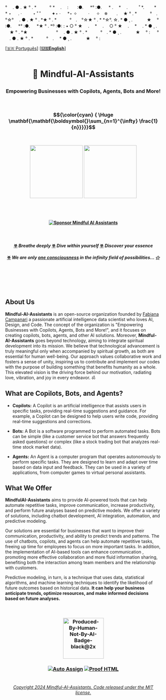 
  <!--  START HEADER  -->   
 ° 　. ● . ★ ° . *　　　° * 　.　 :　　:●. 　 *° :●. 　 *
.　 * 　.　 　 ˚ *.　　 *　　 * ⋆ 　 .
· 　　 ⋆ ˚ ˚ 　　 ✦⋆ · 　 *⋆ ✧　 　 · 　 ✧　✵　　. 　★ ° . *　　　°　.　°☆° 　. ● . ★ ° . *★ ° . *　　　°　.　°☆★ ° . * *☆°. ☆. * ● ¸ . 　　　★ 　° :●. 　 *° :●. 　 *★ ° . *º :●: :
• ○ ° ★　 .　 * 　.　 ○ ° ★　 .　 * 　. * ● ¸ . 　★ ° . *★　 　　　　　
° 　. ● . ★ ° . *　　　°　. * ● ¸ . 　　　★ 　° :
　 ° 　. ● . ★ ° . *　　　°　.　 * ● ¸ . 　　　★ 　° :

   \[[🇧🇷 Português](README.pt_BR.md)\] \[**[🇺🇸English](README.md)**\]
<br><br> 


# <p align="center">  💬 Mindful-AI-Assistants
### <p align="center"> Empowering Businesses with Copilots, Agents, Bots and More!



<br>

  <!--  END HEADER  -->   

 <!-- Math Latex Foumulas   -->     
 <!--
####  $${\color{cyan} \mathbf{\mathbf{\boldsymbol{}\sum_{n=1}^{\infty} \frac{1}{n}}}}$$ 

#### $${\color{Green} \mathbf{\mathbf{\boldsymbol{}\sum_{n=1}^{\infty} \frac{1}{n}}}}$$

$${\color{Cyan} \Huge \boldsymbol{\mathbf{{ \lim \infty }}}}$$

### $${\color{Blue} \boldsymbol{\mathbf{{ \lim \infty }}}}$$

### $${\color{Blue} {\mathbf{\mathbf{\boldsymbol{}\sum_{n=1}^{\infty} \frac{1}{n}}}}}$$

### $${\color{cyan} \mathbf{\mathbf{\boldsymbol{}\sum_{n=1}^{\infty} \frac{1}{n}}}}$$

### $${\color{Green} \Huge \mathbf{\mathbf{\boldsymbol{}\sum_{n=1}^{\infty} \frac{1}{n}}}}$$

$$|\psi\rangle = \alpha |0\rangle + \beta |1\rangle|$$

### $${\color{cyan}  \Huge \mathbf{\mathbf{\boldsymbol{}\sum_{n=1}^{\infty} \frac{1}{n}}}}$$

### $${\color{Cyan} \Huge \boldsymbol{\mathbf{\sum_{n=1}^{\infty} \frac{1}{n}}}}$$
 --> 
 
 <!-- ##### $${\color{green}  \Huge \mathbf{\mathbf{\boldsymbol{}\sum_{n=1}^{\infty} \frac{1}{n}}}}$$  --> 

### $${\color{cyan} {  \Huge \mathbf{\mathbf{\boldsymbol{}\sum_{n=1}^{\infty} \frac{1}{n}}}}}$$



<br>

 <!-- <p align="center">
<img src="https://github.com/MindfulAI-Copilots-Bots/.github/assets/113218619/7a520307-8c65-43f5-80ae-40bb86f09caf" width="250"/>  --> 

<p align="center">
<img src="https://github.com/MindfulAI-Copilots-Bots/.github/assets/113218619/958d7a7f-134c-479f-885f-8324412b9648" width="170"/> <img src="https://github.com/MindfulAI-Copilots-Bots/.github/assets/113218619/15adb3ae-d325-4db2-a876-9103a7a7a3aa" width="170"/>

<br><br>

#### <p align="center"> [![Sponsor Mindful AI Assistants](https://img.shields.io/badge/Sponsor-Mindful%20AI%20%20Assistants-brightgreen?logo=GitHub)](https://github.com/sponsors/Mindful-AI-Assistants)


 <!-- ##### $${\color{Green} \Huge \mathbf{\mathbf{\boldsymbol{}\ lim \infty  }}}$$  --> 

 <br>

#### <p align="center"> [𖤐]() *Breathe deeply*  [𖤐]() *Dive within yourself* [𖤐]() *Discover your essence* 
#### <p align="center"> [𖤐]() *We are only [one consciousness](https://github.com/MindfulAI-Copilots-Bots/.github/assets/113218619/8e1bbca0-4d50-4963-8bee-88af5bd6db2d) in the infinity field of possibilities... [⚝]()*

 <br>

#

<br>

## About Us

**Mindful-AI-Assistants** is an open-source organization founded by [Fabiana Campanari](https://github.com/FabianaCampanari) a passionate artificial intelligence data scientist who loves AI, Design, and Code. The concept of the organization is "Empowering Businesses with Copilots, Agents, Bots and More!", and it focuses on creating copilots, bots, agents, and other AI solutions. Moreover, **Mindful-AI-Assistants** goes beyond technology, aiming to integrate spiritual development into its mission. We believe that technological advancement is truly meaningful only when accompanied by spiritual growth, as both are essential for human well-being. Our approach values collaborative work and fosters a sense of unity, inspiring us to contribute and implement our codes with the purpose of building something that benefits humanity as a whole. This elevated vision is the driving force behind our motivation, radiating love, vibration, and joy in every endeavor. ॐ



## What are Copilots, Bots, and Agents?

- **Copilots:** A Copilot is an artificial intelligence that assists users in specific tasks, providing real-time suggestions and guidance. For example, a Copilot can be designed to help users write code, providing real-time suggestions and corrections.

- **Bots:** A Bot is a software programmed to perform automated tasks. Bots can be simple (like a customer service bot that answers frequently asked questions)  or complex (like a stock trading bot that analyzes real-time stock market data).

- **Agents:** An Agent is a computer program that operates autonomously to perform specific tasks. They are designed to learn and adapt over time based on data input and feedback. They can be used in a variety of applications, from computer games to virtual personal assistants.
  

## What We Offer

**MindfulAI-Assistants** aims to provide AI-powered tools that can help automate repetitive tasks, improve communication, increase productivity, and perform future analyses based on predictive models. We offer a variety of solutions, including chatbot development, AI integration, automation, and predictive modeling.

Our solutions are essential for businesses that want to improve their communication, productivity, and ability to predict trends and patterns. The use of chatbots, copilots, and agents can help automate repetitive tasks, freeing up time for employees to focus on more important tasks.  In addition, the implementation of AI-based tools can enhance communication , promoting more effective collaboration and more fluid information sharing, benefiting both the interaction among team members and the relationship with customers.

Predictive modeling, in turn, is a technique that uses data, statistical algorithms, and machine learning techniques to identify the likelihood of future outcomes based on historical data. **It can help your business anticipate trends, optimize resources, and make informed decisions based on future analyses.**








<br>

### <p align="center"> <img width="131" alt="Produced-By-Human-Not-By-AI-Badge-black@2x" src="https://github.com/MindfulAI-Copilots-Bots/.github/assets/113218619/3e3085a8-4e8f-49b5-b3f7-387e9649be17">
     
 ### <p align="center"> [![Auto Assign](https://github.com/AI-Powered-Bots/demo-repository/actions/workflows/auto-assign.yml/badge.svg)](https://github.com/AI-Powered-Bots/demo-repository/actions/workflows/auto-assign.yml)  [![Proof HTML](https://github.com/AI-Powered-Bots/demo-repository/actions/workflows/proof-html.yml/badge.svg)](https://github.com/AI-Powered-Bots/demo-repository/actions/workflows/proof-html.yml)   


#
 
###### <p align="center">[Copyright 2024 Mindful-AI-Assistants. Code released under the  MIT license.]( https://github.com/Mindful-AI-Assistants/.github/blob/ad6948fdec771e022d49cd96f99024fcc7f1106a/LICENSE)
 


